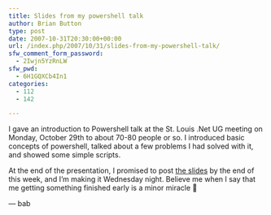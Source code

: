 ```yaml
---
title: Slides from my powershell talk
author: Brian Button
type: post
date: 2007-10-31T20:30:00+00:00
url: /index.php/2007/10/31/slides-from-my-powershell-talk/
sfw_comment_form_password:
  - 2Iwjn5YzRnLW
sfw_pwd:
  - 6H1GQXCb4In1
categories:
  - 112
  - 142

---
```

I gave an introduction to Powershell talk at the St. Louis .Net UG meeting on Monday, October 29th to about 70-80 people or so. I introduced basic concepts of powershell, talked about a few problems I had solved with it, and showed some simple scripts.

At the end of the presentation, I promised to post [the slides][1] by the end of this week, and I&#8217;m making it Wednesday night. Believe me when I say that me getting something finished early is a minor miracle 🙂

&#8212; bab

 [1]: http://www.agilestl.com/downloads/IntroductionToPowershell.ppt
